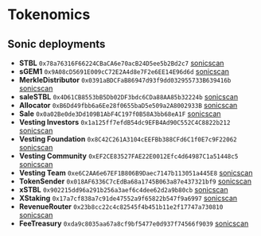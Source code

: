 # Tokenomics

## Sonic deployments

* **STBL** `0x78a76316F66224CBaCA6e70acB24D5ee5b2Bd2c7` [sonicscan](https://sonicscan.org/address/0x78a76316F66224CBaCA6e70acB24D5ee5b2Bd2c7)
* **sGEM1** `0x9A08cD5691E009cC72E2A4d8e7F2e6EE14E96d6d` [sonicscan](https://sonicscan.org/address/0x9A08cD5691E009cC72E2A4d8e7F2e6EE14E96d6d)
* **MerkleDistributor** `0x0391aBDCFaB86947d93f9dd032955733B639416b` [sonicscan](https://sonicscan.org/address/0x0391abdcfab86947d93f9dd032955733b639416b)
* **saleSTBL** `0x4D61CB8553bB5Db02DF3bdc6CDa88AA85b32224b` [sonicscan](https://sonicscan.org/address/0x4D61CB8553bB5Db02DF3bdc6CDa88AA85b32224b)
* **Allocator** `0xB6Dd49fbb6a6Ee28f0655baD5e509a2A8002933B` [sonicscan](https://sonicscan.org/address/0xB6Dd49fbb6a6Ee28f0655baD5e509a2A8002933B)
* **Sale** `0x0a02Be0de3Dd109B1AbF4C197f0B58A3bb68eA1F` [sonicscan](https://sonicscan.org/address/0x0a02Be0de3Dd109B1AbF4C197f0B58A3bb68eA1F)
* **Vesting Investors** `0x1a125ff7efdB54dc9EFB4Ad90C552C4C8822b212` [sonicscan](https://sonicscan.org/address/0x1a125ff7efdB54dc9EFB4Ad90C552C4C8822b212)
* **Vesting Foundation** `0x8C42C261A3104cEEFBb388CFd6C1f0E7c9F22062` [sonicscan](https://sonicscan.org/address/0x8C42C261A3104cEEFBb388CFd6C1f0E7c9F22062)
* **Vesting Community** `0xEF2CE83527FAE22E0012Efc4d64987C1a51448c5` [sonicscan](https://sonicscan.org/address/0xEF2CE83527FAE22E0012Efc4d64987C1a51448c5)
* **Vesting Team** `0xe6C2AA6e67EF1B806B9Daec7147b113051a445E8` [sonicscan](https://sonicscan.org/address/0xe6C2AA6e67EF1B806B9Daec7147b113051a445E8)
* **TokenSender** `0x018AF6336C7cEdBa68a1745B063a87e437321bf9` [sonicscan](https://sonicscan.org/address/0x018AF6336C7cEdBa68a1745B063a87e437321bf9)
* **xSTBL** `0x902215dd96a291b256a3aef6c4dee62d2a9b80cb` [sonicscan](https://sonicscan.org/address/0x902215dd96a291b256a3aef6c4dee62d2a9b80cb)
* **XStaking** `0x17a7cf838a7c91de47552a9f65822b547f9a6997` [sonicscan](https://sonicscan.org/address/0x17a7cf838a7c91de47552a9f65822b547f9a6997)
* **RevenueRouter** `0x23b8cc22c4c82545f4b451b11e2f17747a730810` [sonicscan](https://sonicscan.org/address/0x23b8cc22c4c82545f4b451b11e2f17747a730810)
* **FeeTreasury** `0xda9c8035aa67a8cf9bf5477e0d937f74566f9039` [sonicscan](https://sonicscan.org/address/0xda9c8035aa67a8cf9bf5477e0d937f74566f9039)
